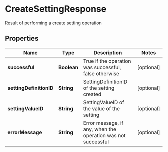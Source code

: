 

# CreateSettingResponse

Result of performing a create setting operation

## Properties

| Name | Type | Description | Notes |
|------------ | ------------- | ------------- | -------------|
|**successful** | **Boolean** | True if the operation was successful, false otherwise |  [optional] |
|**settingDefinitionID** | **String** | SettingDefinitionID of the setting created |  [optional] |
|**settingValueID** | **String** | SettingValueID of the value of the setting |  [optional] |
|**errorMessage** | **String** | Error message, if any, when the operation was not successful |  [optional] |



